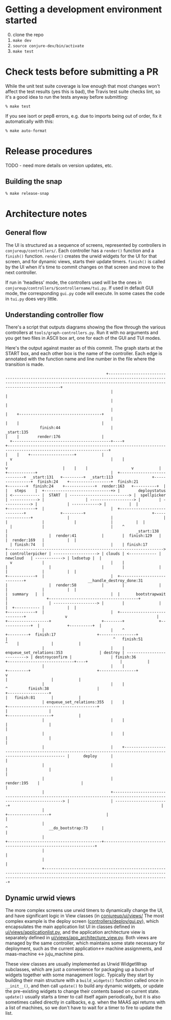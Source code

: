 # Getting a development environment started

0. clone the repo
2. `make dev`
3. `source conjure-dev/bin/activate`
3. `make test`

# Check tests before submitting a PR

While the unit test suite coverage is low enough that most changes
won't affect the test results (yes this is bad), the Travis test suite
checks lint, so it's a good idea to run the tests anyway before submitting:

```
% make test
```

If you see isort or pep8 errors, e.g. due to imports being out of
order, fix it automatically with this:

```
% make auto-format
```

# Release procedures
TODO - need more details on version updates, etc.

## Building the snap

```
% make release-snap
```

# Architecture notes
## General flow
The UI is structured as a sequence of screens, represented by controllers in `conjureup/controllers/`.
Each controller has a `render()` function and a `finish()` function. `render()` creates the urwid widgets for the UI for that screen, and for dynamic views, starts their update timers. `finish()` is called by the UI when it's time to commit changes on that screen and move to the next controller.

If run in 'headless' mode, the controllers used will be the ones in `conjureup/controllers/$controllername/tui.py`. If used in default GUI mode, the corresponding `gui.py` code will execute. In some cases the code in `tui.py` does very little.

## Understanding controller flow

There's a script that outputs diagrams showing the flow through the various controllers at `tools/graph-controllers.py`. Run it with no arguments and you get two files in ASCII box art, one for each of the GUI and TUI modes.

Here's the output against master as of this commit. The graph starts at the START box, and each other box is the name of the controller. Each edge is annotated with the function name and line number in the file where the transition is made.
```
                                            +---------------------------------------------------------------------------------------------------------------------------------------------------------------------------------------------+
                                              |                                                                                                                                                                                             |
                                              |                                                                                                                                                                                             |
                                              |                                                                                                                                                                                             |    +------------------------------------+
                                              |                                                                                                                                                                                             |    |                                    |
               finish:44                      |                                                           _start:135                                                                                                                        |    |        render:176                  |
  +-------------------------------------------+----+                                            +------------------------------------------------------------------------------------------------------------------+                        |    |    +-------------------+           |
  v                                           |    |                                            |                                                                                                                  v                        |    |    |                   v           |
+------------+                                |  +----------------------------+  _start:131   +---------+  _start:113                 +----------------+  finish:24    +------------------+  finish:21           +--------+  finish:24    +-------------+  render:163   +----------+  |
|   steps    |  +-----------------------------+> |        deploystatus        | <------------ |  START  | --------------------------> |  spellpicker   | ------------> |                  | -------------------> |        | ------------> |             | ------------> |          |  |
+------------+  |                             |  +----------------------------+               +---------+                             +----------------+               |                  |                      |        |               |             |               |          |  |
  |             |                             |    ^                                            |                                                        _start:138    |                  |  render:41           |        |  finish:129   |             |  render:169   |          |  |
  | finish:74   |                             |    | finish:17                                  +--------------------------------------------------------------------> | controllerpicker | -------------------> | clouds | <------------ |  newcloud   | ------------> | lxdsetup |  |
  v             |                             |    |                                                                                                                   |                  |                      |        |               |             |               |          |  |
+------------+  |                             |  +----------------------------+                           __handle_destroy_done:31                                     |                  |  render:58           |        |               |             |               |          |  |
|  summary   |  |                             |  |       bootstrapwait        |                 +---------------------------------------+                              |                  | -------------------> |        |               |             |  +----------- |          |  |
+------------+  |                             |  +----------------------------+                 v                                       |                              +------------------+                      +--------+               +-------------+  |            +----------+  |
                |                             |    ^                                          +---------+  finish:17                  +----------------+                 |                                              ^   finish:51                 ^    |              |           |
                |                             |    | enqueue_set_relations:353                | destroy | --------------------------> | destroyconfirm |                 | finish:36                                    +-----------------------------+----+              |           |
                |                             |    |                                          +---------+                             +----------------+                 v                                                                            |                   |           |
                |                             |    |                                            ^         finish:38                     |                              +------------------+                                                           |   finish:81       |           |
                | enqueue_set_relations:355   |    |                                            +---------------------------------------+                              |                  |                                                           +-------------------+           |
                |                             |    |                                                                                                                   |                  |                                                                                           |
                |                             |    |                                                                                                                   |                  |                                                                                           |
                |                             |    +------------------------------------------------------------------------------------------------------------------ |      deploy      |                                                                                           |
                |                             |                                                                                                                        |                  |                                                                                           |
                |                             |                                                                                                          render:195    |                  |                                                                                           |
                |                             +----------------------------------------------------------------------------------------------------------------------> |                  | -----------------------+                                                                  |
                |                                                                                                                                                      +------------------+                        |                                                                  |
                |                                                                                                                                                        ^                  __do_bootstrap:73      |                                                                  |
                |                                                                                                                                                        +-----------------------------------------+------------------------------------------------------------------+
                |                                                                                                                                                                                                  |
                |                                                                                                                                                                                                  |
                +--------------------------------------------------------------------------------------------------------------------------------------------------------------------------------------------------+
```

## Dynamic urwid views
The more complex screens use urwid timers to dynamically change the UI, and have significant logic in View classes (in [conjureup/ui/views/](https://github.com/conjure-up/conjure-up/blob/master/conjureup/ui/views) The most complex example is the deploy screen ([controllers/deploy/gui.py](https://github.com/conjure-up/conjure-up/blob/master/conjureup/controllers/deploy/gui.py)), which encapsulates the main application list UI in classes defined in [ui/views/applicationlist.py](https://github.com/conjure-up/conjure-up/blob/master/conjureup/ui/views/applicationlist.py), and the application architecture view is separately defined in [ui/views/app_architecture_view.py](https://github.com/conjure-up/conjure-up/blob/master/conjureup/ui/views/app_architecture_view.py). Both views are managed by the same controller, which maintains some state necessary for deployment, such as the current application<-> machine assignments, and maas-machine <-> juju_machine pins.

These view classes are usually implemented as Urwid WidgetWrap subclasses, which are just a convenience for packaging up a bunch of widgets together with some management logic. Typically they start by building their main structure with a `build_widgets()` function called once in `__init__()`, and then call `update()` to build any dynamic widgets, or update the pre-existing widgets to change their contents based on current state. `update()` usually starts a timer to call itself again periodically, but it is also sometimes called directly in callbacks, e.g. when the MAAS api returns with a list of machines, so we don't have to wait for a timer to fire to update the list.

